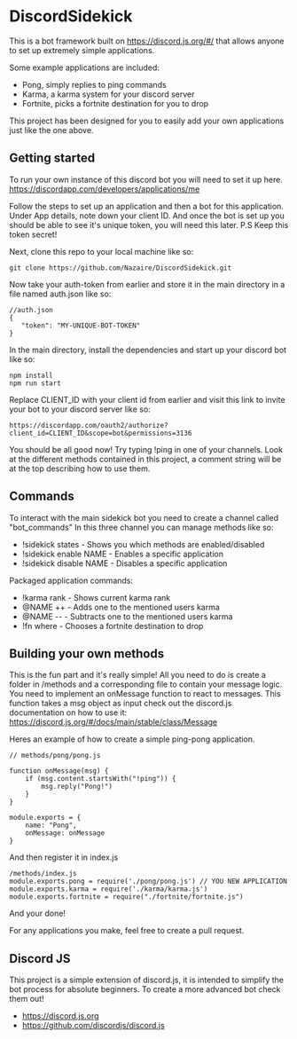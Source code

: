 # DiscordSidekick
This is a bot framework built on https://discord.js.org/#/ that allows anyone to set up extremely simple applications.

Some example applications are included:
- Pong, simply replies to ping commands
- Karma, a karma system for your discord server
- Fortnite, picks a fortnite destination for you to drop

This project has been designed for you to easily add your own applications just like the one above.

## Getting started

To run your own instance of this discord bot you will need to set it up here.
https://discordapp.com/developers/applications/me

Follow the steps to set up an application and then a bot for this application. Under App details, note down your client ID. And once the bot is set up you should be able to see it's unique token, you will need this later. P.S Keep this token secret!

Next, clone this repo to your local machine like so:
```
git clone https://github.com/Nazaire/DiscordSidekick.git
```

Now take your auth-token from earlier and store it in the main directory in a file named auth.json like so:
```
//auth.json
{
   "token": "MY-UNIQUE-BOT-TOKEN"
}
```

In the main directory, install the dependencies and start up your discord bot like so:
```
npm install
npm run start
```

Replace CLIENT_ID with your client id from earlier and visit this link to invite your bot to your discord server like so:
```
https://discordapp.com/oauth2/authorize?client_id=CLIENT_ID&scope=bot&permissions=3136
```

You should be all good now!
Try typing !ping in one of your channels.
Look at the different methods contained in this project, a comment string will be at the top describing how to use them.


## Commands

To interact with the main sidekick bot you need to create a channel called "bot_commands"
In this three channel you can manage methods like so:

* !sidekick states - Shows you which methods are enabled/disabled
* !sidekick enable NAME - Enables a specific application
* !sidekick disable NAME - Disables a specific application

Packaged application commands:
* !karma rank - Shows current karma rank
* @NAME ++ - Adds one to the mentioned users karma
* @NAME -- - Subtracts one to the mentioned users karma
* !fn where - Chooses a fortnite destination to drop


## Building your own methods

This is the fun part and it's really simple!
All you need to do is create a folder in /methods and a corresponding file to contain your message logic.
You need to implement an onMessage function to react to messages. This function takes a msg object as input check out the discord.js documentation on how to use it: https://discord.js.org/#/docs/main/stable/class/Message

Heres an example of how to create a simple ping-pong application.
```
// methods/pong/pong.js

function onMessage(msg) {
	if (msg.content.startsWith("!ping")) {
		msg.reply("Pong!")
	}
}

module.exports = {
	name: "Pong",
	onMessage: onMessage
}
```

And then register it in index.js
```
/methods/index.js
module.exports.pong = require('./pong/pong.js') // YOU NEW APPLICATION
module.exports.karma = require('./karma/karma.js')
module.exports.fortnite = require("./fortnite/fortnite.js")
```

And your done!

For any applications you make, feel free to create a pull request.

## Discord JS
This project is a simple extension of discord.js, it is intended to simplify the bot process for absolute beginners. 
To create a more advanced bot check them out!
* https://discord.js.org
* https://github.com/discordjs/discord.js




